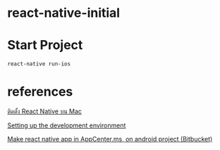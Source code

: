 # react-native-initial
# Start Project
```
react-native run-ios
```

# references
[ติดตั้ง React Native บน Mac](https://chalitta-c-k.medium.com/%E0%B8%95%E0%B8%B4%E0%B8%94%E0%B8%95%E0%B8%B1%E0%B9%89%E0%B8%87-react-native-%E0%B8%9A%E0%B8%99-mac-289b698e8d4c)

[Setting up the development environment](https://reactnative.dev/docs/environment-setup)

[Make react native app in AppCenter.ms, on android project (Bitbucket)](https://www.youtube.com/watch?v=iTKLpRiaAPc)
